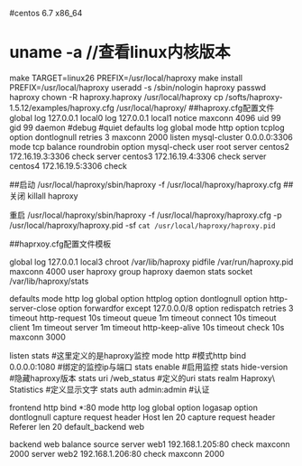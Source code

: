 #centos 6.7 x86_64


# uname -a //查看linux内核版本
make TARGET=linux26 PREFIX=/usr/local/haproxy
make install PREFIX=/usr/local/haproxy
useradd -s /sbin/nologin haproxy
passwd haproxy
chown -R haproxy.haproxy /usr/local/haproxy
cp /softs/haproxy-1.5.12/examples/haproxy.cfg  /usr/local/haproxy/
##haproxy.cfg配置文件
global
log 127.0.0.1 local0
log 127.0.0.1 local1 notice
maxconn 4096
uid 99
gid 99
daemon
#debug
#quiet
defaults
log global
mode http
option tcplog
option dontlognull
retries 3
maxconn 2000
listen mysql-cluster 0.0.0.0:3306
mode tcp
balance roundrobin
option mysql-check user root
server centos2 172.16.19.3:3306 check
server centos3 172.16.19.4:3306 check
server centos4 172.16.19.5:3306 check


##启动
/usr/local/haproxy/sbin/haproxy -f /usr/local/haproxy/haproxy.cfg
##关闭
killall haproxy

重启
/usr/local/haproxy/sbin/haproxy -f /usr/local/haproxy/haproxy.cfg -p /usr/local/haproxy/haproxy.pid -sf `cat /usr/local/haproxy/haproxy.pid`




##haprxoy.cfg配置文件模板


global
    log         127.0.0.1 local3
    chroot      /var/lib/haproxy
    pidfile     /var/run/haproxy.pid
    maxconn     4000
    user        haproxy
    group       haproxy
    daemon
    stats socket /var/lib/haproxy/stats

defaults
    mode                    http
    log                     global
    option                  httplog
    option                  dontlognull
    option http-server-close
    option forwardfor       except 127.0.0.0/8
    option                  redispatch
    retries                 3
    timeout http-request    10s
    timeout queue           1m
    timeout connect         10s
    timeout client          1m
    timeout server          1m
    timeout http-keep-alive 10s
    timeout check           10s
    maxconn                 3000

listen stats                 #这里定义的是haproxy监控
    mode http                 #模式http
    bind 0.0.0.0:1080         #绑定的监控ip与端口
    stats enable              #启用监控
    stats hide-version        #隐藏haproxy版本
    stats uri     /web_status #定义的uri
    stats realm   Haproxy\ Statistics #定义显示文字
    stats auth    admin:admin #认证

frontend http
    bind *:80
    mode http
    log global
    option logasap
    option dontlognull
    capture request header Host len 20
    capture request header Referer len 20
    default_backend web

backend web
    balance source
    server web1 192.168.1.205:80 check maxconn 2000
    server web2 192.168.1.206:80 check maxconn 2000














